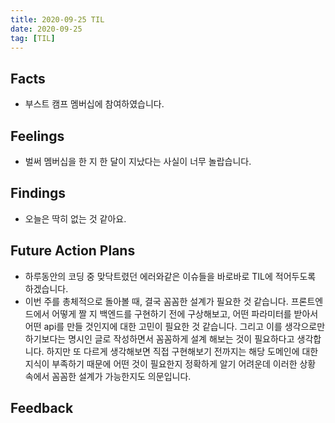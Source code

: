```yaml
---
title: 2020-09-25 TIL
date: 2020-09-25
tag: [TIL]
---
```


## Facts

- 부스트 캠프 멤버십에 참여하였습니다.

## Feelings

- 벌써 멤버십을 한 지 한 달이 지났다는 사실이 너무 놀랍습니다.

## Findings

- 오늘은 딱히 없는 것 같아요.

## Future Action Plans

- 하루동안의 코딩 중 맞닥트렸던 에러와같은 이슈들을 바로바로 TIL에 적어두도록 하겠습니다.
- 이번 주를 총체적으로 돌아볼 때, 결국 꼼꼼한 설계가 필요한 것 같습니다. 프론트엔드에서 어떻게 짤 지 백엔드를 구현하기 전에 구상해보고, 어떤 파라미터를 받아서 어떤 api를 만들 것인지에 대한 고민이 필요한 것 같습니다. 그리고 이를 생각으로만 하기보다는 명시인 글로 작성하면서 꼼꼼하게 설계 해보는 것이 필요하다고 생각합니다. 하지만 또 다르게 생각해보면 직접 구현해보기 전까지는 해당 도메인에 대한 지식이 부족하기 때문에 어떤 것이 필요한지 정확하게 알기 어려운데 이러한 상황 속에서 꼼꼼한 설계가 가능한지도 의문입니다.

## Feedback
